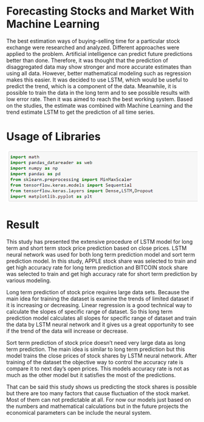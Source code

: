 # Forecasting Stocks and Market With Machine Learning

The best estimation ways of buying-selling time for a particular stock exchange were researched and analyzed. Different approaches were applied to the problem. Artificial intelligence can predict future predictions better than done. Therefore, it was thought that the prediction of disaggregated data may show stronger and more accurate estimates than using all data. However, better mathematical modeling such as regression makes this easier. It was decided to use LSTM, which would be useful to predict the trend, which is a component of the data. Meanwhile, it is possible to train the data in the long term and to see possible results with low error rate. Then it was aimed to reach the best working system. Based on the studies, the estimate was combined with Machine Learning and the trend estimate LSTM to get the prediction of all time series. 

# Usage of Libraries

![alt text](https://github.com/abidinzzeynel/Forecasting-Stocks-and-Market-With-Machine-Learning/blob/main/libraries.png)

# Result

This study has presented the extensive procedure of LSTM model for long term and short term stock price prediction based on close prices. LSTM neural network was used for both long term prediction model and sort term prediction model. In this study, APPLE stock share was selected to train and get high accuracy rate for long term prediction and BITCOIN stock share was selected to train and get high accuracy rate for short term prediction by various modeling. 

Long term prediction of stock price requires large data sets. Because the main idea for training the dataset is examine the trends of limited dataset if it is increasing or decreasing. Linear regression is a good technical way to calculate the slopes of specific range of dataset. So this long term prediction model calculates all slopes for specific range of dataset and train the data by LSTM neural network and it gives us a great opportunity to see if the trend of the data will increase or decrease.

Sort term prediction of stock price doesn’t need very large data as long term prediction. The main idea is similar to long term prediction but this model trains the close prices of stock shares by LSTM neural network. After training of the dataset the objective way to control the accuracy rate is compare it to next day’s open prices. This models accuracy rate is not as much as the other model but it satisfies the most of the predictions. 

That can be said this study shows us predicting the stock shares is possible but there are too many factors that cause fluctuation of the stock market. Most of them can not predictable at all. For now our models just based on the numbers and mathematical calculations but in the future projects the economical parameters can be include the neural system.
